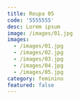 ```yaml
---
title: Roupa 05
code: '5555555'
desc: Lorem ipsum
image: /images/01.jpg
images:
  - /images/01.jpg
  - /images/02.jpg
  - /images/03.jpg
  - /images/04.jpg
  - /images/05.jpg
category: feminino
featured: false
---
```

